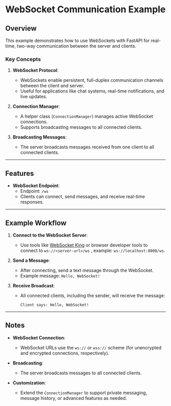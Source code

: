 # WebSocket Communication Example

## Overview
This example demonstrates how to use WebSockets with FastAPI for real-time, two-way communication between the server and clients.

### Key Concepts
1. **WebSocket Protocol**:
   - WebSockets enable persistent, full-duplex communication channels between the client and server.
   - Useful for applications like chat systems, real-time notifications, and live updates.

2. **Connection Manager**:
   - A helper class (`ConnectionManager`) manages active WebSocket connections.
   - Supports broadcasting messages to all connected clients.

3. **Broadcasting Messages**:
   - The server broadcasts messages received from one client to all connected clients.

---

## Features
- **WebSocket Endpoint**:
  - Endpoint: `/ws`
  - Clients can connect, send messages, and receive real-time responses.

---

## Example Workflow
1. **Connect to the WebSocket Server**:
   - Use tools like [WebSocket King](https://websocketking.com) or browser developer tools to connect to `ws://<server-url>/ws` , example: `ws://localhost:8000/ws`.

2. **Send a Message**:
   - After connecting, send a text message through the WebSocket.
   - Example message: `Hello, WebSocket!`

3. **Receive Broadcast**:
   - All connected clients, including the sender, will receive the message:
     ```
     Client says: Hello, WebSocket!
     ```

---

## Notes
- **WebSocket Connection**:
  - WebSocket URLs use the `ws://` or `wss://` scheme (for unencrypted and encrypted connections, respectively).

- **Broadcasting**:
  - The server broadcasts messages to all connected clients.

- **Customization**:
  - Extend the `ConnectionManager` to support private messaging, message history, or advanced features as needed.
